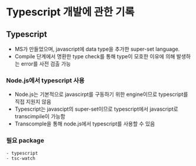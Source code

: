 # Typescript 개발에 관한 기록

## Typescript
- MS가 만들었으며, javascript에 data type을 추가한 super-set language.
- Compile 단계에서 명환한 type check를 통해 type이 모호한 이유에 의해 발생하는 error를 사전 검출 가능

### Node.js에서 typescript 사용
- Node.js는 기본적으로 javascirpt를 구동하기 위한 engine이므로 typescript를 직접 지원지 않음
- Typescript는 javascipt의 super-set이므로 typescript에서 javascript로 transcimpile이 가능함
- Transcomple을 통해 node.js에서 typescript를 사용할 수 있음
### 필요 package
    - typescript
    - tsc-watch
